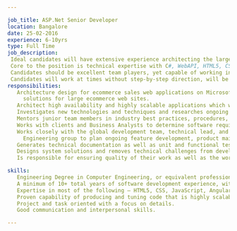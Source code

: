 ```yaml
---

job_title: ASP.Net Senior Developer
location: Bangalore
date: 25-02-2016
experience: 6-10yrs
type: Full Time
job_description:  
 Ideal candidates will have extensive experience architecting the large scale software ecosystems with a focus on web applications using Angular, Javascript, and other JS frameworks.  
 Core to the position is technical expertise with C#, WebAPI, HTML5, CSS, Javascript, AngularJS, JQuery, .Net Framework, and ASP.NET,object-oriented fundamentals, and experience in large multi-national corporations. 
 Candidates should be excellent team players, yet capable of working independently, and will be able to manage multiple projects at once.  
 Candidates will work at times without step-by-step direction, will be comfortable leading conference calls, and can lead global teams of developers when asked. 
responsibilities: 
   Architecture design for ecommerce sales web applications on Microsoft technology stack, and
     solutions for large ecommerce web sites.
   Architect high availability and highly scalable applications which will be used by both internal and external customers.
   Investigates new technologies and techniques and researches ongoing industry developments
   Mentors junior team members in industry best practices, procedures, and concepts  
   Works with clients and Business Analysts to determine software requirements and system impacts
   Works closely with the global development team, technical lead, and Solution Architects within the Online Product
     Engineering group to plan ongoing feature development, product maintenance, and management of development teams   
   Generates technical documentation as well as unit and functional tests
   Designs system solutions and removes technical challenges from development team 
   Is responsible for ensuring quality of their work as well as the work of the entire development team

skills:  
   Engineering Degree in Computer Engineering, or equivalent professional experience. 
   A minimum of 10+ total years of software development experience, with at least 5 years of enterprise level development with above mentioned technologies. 
   Expertise in most of the following – HTML5, CSS, JavaScript, Angular, JavaScript frameworks, JSON, Web API (MS ASP.Net), SOAP, REST, JQuery, .Net Framework, C#, XML, XSLT 
   Proven capability of producing and tuning code that is highly scalable and able to perform 
   Project and task oriented with a focus on details.  
   Good communication and interpersonal skills. 

---
```

